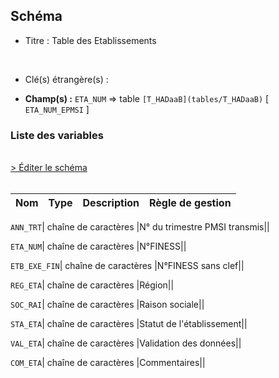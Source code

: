 ## Schéma


- Titre : Table des Etablissements
<br />



- Clé(s) étrangère(s) : <br />

- **Champ(s) :** `ETA_NUM`
  => table `[T_HADaaB](tables/T_HADaaB)` [ `ETA_NUM_EPMSI` ]<br />

 
### Liste des variables
<br />
<div>
    <a href="https://gitlab.com/healthdatahub/applications-du-hdh/schema-snds/-/tree/master/schemas/T_HADaaE/T_HADaaE.json"
       target="_blank" rel="noopener noreferrer">> Éditer le schéma</a>
</div>
<br />

Nom | Type | Description | Règle de gestion
-|-|-|-



`ANN_TRT`| chaîne de caractères |N° du trimestre PMSI transmis||

`ETA_NUM`| chaîne de caractères |N°FINESS||

`ETB_EXE_FIN`| chaîne de caractères |N°FINESS sans clef||

`REG_ETA`| chaîne de caractères |Région||

`SOC_RAI`| chaîne de caractères |Raison sociale||

`STA_ETA`| chaîne de caractères |Statut de l'établissement||

`VAL_ETA`| chaîne de caractères |Validation des données||

`COM_ETA`| chaîne de caractères |Commentaires||
